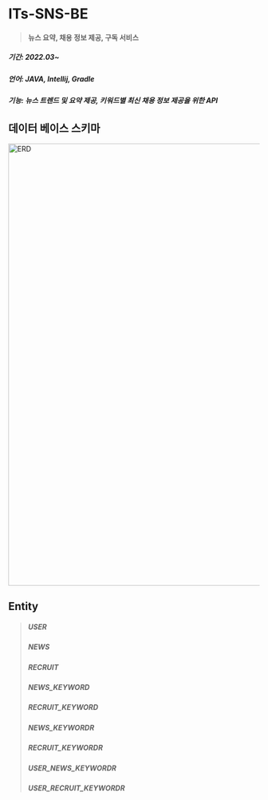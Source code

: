 # ITs-SNS-BE
> #### 뉴스 요약, 채용 정보 제공, 구독 서비스

##### 기간: 2022.03~
##### 언어: JAVA, Intellij, Gradle
##### 기능: 뉴스 트렌드 및 요약 제공, 키워드별 최신 채용 정보 제공을 위한 API

## 데이터 베이스 스키마
  <img width="886" alt="ERD" src="https://user-images.githubusercontent.com/64076242/166926720-5a51b9f2-80d1-4458-a06c-c211b7191e25.png">

## Entity
> ##### USER
> ##### NEWS
> ##### RECRUIT
> ##### NEWS_KEYWORD
> ##### RECRUIT_KEYWORD
> ##### NEWS_KEYWORDR
> ##### RECRUIT_KEYWORDR
> ##### USER_NEWS_KEYWORDR
> ##### USER_RECRUIT_KEYWORDR
